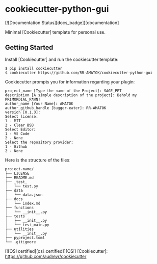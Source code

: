 # cookiecutter-python-gui

[![Documentation Status][docs_badge]][documentation]

Minimal [Cookiecutter] template for personal use.

## Getting Started

Install [Cookiecutter] and run the cookiecutter template:

```no-highlight
$ pip install cookiecutter
$ cookiecutter https://github.com/RR-AMATOK/cookiecutter-python-gui
```

Cookiecutter prompts you for information regarding your plugin:

```no-highlight
project_name [Type the name of the Project]: SAGE_PET
description [A simple description of the project]: Behold my PRIMORDIAL_PAWN!
author_name [Your Name]: AMATOK
author_github_handle [bugger-eater]: RR-AMATOK
version [0.1.0]:
Select license:
1 - MIT
2 - Clear BSD
Select Editor:
1 - VS Code
2 - None
Select the repository provider:
1 - Github
2 - None
```

Here is the structure of the files:

```no-highlight
project-name/
├── LICENSE
├── README.md
├── _test_
│   └── test.py
├── data
│   └── data.json
├── docs
│   └── index.md
├── functions
│   └── __init__.py
├── tests
│   ├── __init__.py
│   └── test_main.py
├── utilities
│   └── __init__.py
├── pyproject.toml
└── .gitignore
```

[![OSI certified][osi_certified]][OSI]
  [Cookiecutter]: https://github.com/audreyr/cookiecutter
